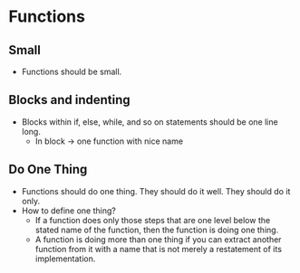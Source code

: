 # Functions
## Small
- Functions should be small.

## Blocks and indenting
- Blocks within if, else, while, and so on statements should be one line long.
  - In block -> one function with nice name
 
## Do One Thing 
- Functions should do one thing. They should do it well. They should do it only.
- How to define one thing?
  - If a function does only those steps that are one level below the stated name of the function, then the function is doing one thing.
  - A function is doing more than one thing if you can extract another function from it with a name that is not merely a restatement of its implementation.
